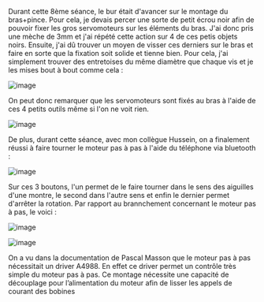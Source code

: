 Durant cette 8ème séance, le bur était d'avancer sur le montage du bras+pince. Pour cela, je devais percer une sorte de petit écrou noir afin de pouvoir fixer les gros servomoteurs sur les éléments du bras. J'ai donc pris une mèche de 3mm et j'ai répété cette action sur 4 de ces petis objets noirs. Ensuite, j'ai dû trouver un moyen de visser ces derniers sur le bras et faire en sorte que la fixation soit solide et tienne bien. Pour cela, j'ai simplement trouver des entretoises du même diamètre que chaque vis et je les mises bout à bout comme cela : 

![image](https://github.com/hbtounes/projet-Arduino-Bentounes-Cayla/assets/134288995/c0845093-3cfc-4bcb-a458-7eef2d4425d7)

On peut donc remarquer que les servomoteurs sont fixés au bras à l'aide de ces 4 petits outils même si l'on ne voit rien.

![image](https://github.com/hbtounes/projet-Arduino-Bentounes-Cayla/assets/134288995/67ff4921-8dec-4a63-ab14-726ef22ca5bd)

De plus, durant cette séance, avec mon collègue Hussein, on a finalement réussi à faire tourner le moteur pas à pas à l'aide du téléphone via bluetooth :

![image](https://github.com/hbtounes/projet-Arduino-Bentounes-Cayla/assets/134288995/6b596f5a-e23a-4f58-99c8-d1d18a448135)

Sur ces 3 boutons, l'un permet de le faire tourner dans le sens des aiguilles d'une montre, le second dans l'autre sens et enfin le dernier permet d'arrêter la rotation.
Par rapport au brannchement concernant le moteur pas à pas, le voici : 

![image](https://github.com/hbtounes/projet-Arduino-Bentounes-Cayla/assets/134288995/65d19246-c290-45e8-994e-8cb290231bb6)

![image](https://github.com/hbtounes/projet-Arduino-Bentounes-Cayla/assets/134288995/a815bdce-61e2-4197-9b76-142bb7786f73)


On a vu dans la documentation de Pascal Masson que le moteur pas à pas nécessitait un driver A4988. En effet ce driver permet un contrôle très simple du moteur pas à pas. Ce montage nécessite une capacité de découplage pour l’alimentation du
moteur afin de lisser les appels de courant des bobines
